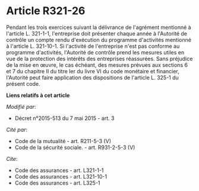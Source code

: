 # Article R321-26

Pendant les trois exercices suivant la délivrance de l'agrément mentionné à l'article L. 321-1-1, l'entreprise doit présenter
chaque année à l'Autorité de contrôle un compte rendu d'exécution du programme d'activités mentionné à l'article L. 321-10-1.
Si l'activité de l'entreprise n'est pas conforme au programme d'activités, l'Autorité de contrôle prend les mesures utiles en
vue de la protection des intérêts des entreprises réassurées. Sans préjudice de la mise en œuvre, le cas échéant, des mesures
prévues aux sections 6 et 7 du chapitre II du titre Ier du livre VI du code monétaire et financier, l'Autorité peut faire
application des dispositions de l'article L. 325-1 du présent code.

**Liens relatifs à cet article**

_Modifié par_:

  - Décret n°2015-513 du 7 mai 2015 - art. 3

_Cité par_:

  - Code de la mutualité - art. R211-5-3 (V)
  - Code de la sécurité sociale. - art. R931-2-5-3 (V)

_Cite_:

  - Code des assurances - art. L321-1-1
  - Code des assurances - art. L321-10-1
  - Code des assurances - art. L325-1
